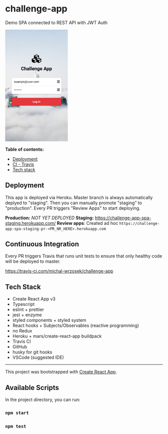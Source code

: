 # challenge-app
Demo SPA connected to REST API with JWT Auth

<img src="/screenshot.png" width="200px"></img>

**Table of contents:**
- [Deployment](#deployment)
- [CI - Travis](#continuous_integration)
- [Tech stack](#tech_stack)

## Deployment
This app is deployed via Heroku. Master branch is always automatically deplyed to "staging". Then you can manually promote "staging" to "production". Every PR triggers "Review Apps" to start deploying.

**Production:** *NOT YET DEPLOYED*
**Staging:** https://challenge-app-spa-staging.herokuapp.com/
**Review apps**: Created ad hoc
`https://challenge-app-spa-staging-pr-<PR_NR_HERE>.herokuapp.com`

## Continuous Integration
Every PR triggers Travis that runs unit tests to ensure that only healthy code will be deployed to master.

https://travis-ci.com/michal-wrzosek/challenge-app

## Tech Stack
- Create React App v3
- Typescript
- eslint + prettier
- jest + enzyme
- styled components + styled system
- React hooks + Subjects/Observables (reactive programming)
- no Redux
- Heroku + mars/create-react-app buildpack
- Travis CI
- GitHub
- husky for git hooks
- VSCode (suggested IDE)

---

This project was bootstrapped with [Create React App](https://github.com/facebook/create-react-app).

## Available Scripts

In the project directory, you can run:

### `npm start`
### `npm test`
